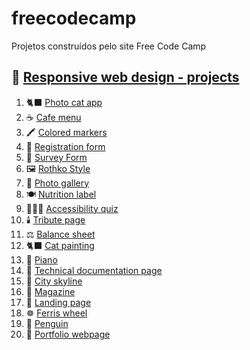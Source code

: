 # freecodecamp
Projetos construídos pelo site Free Code Camp

## 🎨 [Responsive web design - projects](responsive_web_design/readme.md)
1. 🐈‍⬛ [Photo cat app](01_photo_cat_app)
2. ☕ [Cafe menu](02_cafe_menu)
3. 🖍️ [Colored markers](03_colored_markers)
4. 📄 [Registration form](04_registration_form)
5. 🔎 [Survey Form](05_survey_form)
6. 🖼️ [Rothko Style](06_rothko_style)
7. 📱 [Photo gallery](07_photo_gallery)
8. 🍽️ [Nutrition label](08_nutrition_label)
9. 🧑🏻‍🦯 [Accessibility quiz](09_accessibility_quiz)
10. 🕯️ [Tribute page](10_tribute_page)
11. ⚖️ [Balance sheet](11_balance_sheet)
12. 🐈‍⬛ [Cat painting](12_cat_painting)
13. 🎹 [Piano](13_piano)
14. 📑 [Technical documentation page](14_technical_documentation_page)
15. 🌃 [City skyline](15_city_stkyline)
16. 📰 [Magazine](16_magazine)
17. 🛒 [Landing page](17_landing_page)
18. ☸️ [Ferris wheel](18_ferris_wheel)
19. 🐧 [Penguin](19_penguin)
20. 👤 [Portfolio webpage](20_portfolio_webpage)
